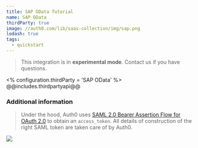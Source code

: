 ```yaml
---
title: SAP OData Tutorial
name: SAP OData
thirdParty: true
image: //auth0.com/lib/saas-collection/img/sap.png
lodash: true
tags:
  - quickstart
---
```

> This integration is in __experimental mode__. Contact us if you have questions.

<% configuration.thirdParty = 'SAP OData' %>
@@includes.thirdpartyapi@@

### Additional information

> Under the hood, Auth0 uses [SAML 2.0 Bearer Assertion Flow for OAuth 2.0](http://help.sap.com/saphelp_nw74/helpdata/en/12/41087770d9441682e3e02958997846/content.htm) to obtain an `access_token`. All details of construction of the right SAML token are taken care of by Auth0.

![](https://docs.google.com/drawings/d/1cG4mJy742ZW1ixcMdh3XZmRPxRJldt5pax5ktfb6Ff4/pub?w=744&amp;h=425)
